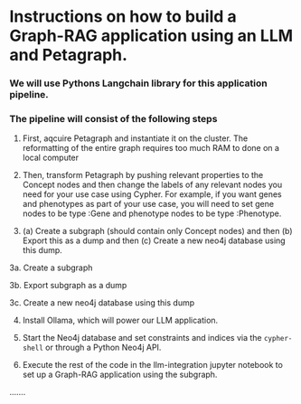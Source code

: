 # Instructions on how to build a Graph-RAG application using an LLM and Petagraph.

### We will use Pythons Langchain library for this application pipeline.

### The pipeline will consist of the following steps


1. First, aqcuire Petagraph and instantiate it on the cluster. The reformatting of the entire graph requires too much RAM to done on a local computer

2. Then, transform Petagraph by pushing relevant properties to the Concept nodes and then change the labels of any relevant nodes you need for your use case using Cypher. For example, if you want genes and phenotypes as part of your use case, you will need to set gene nodes to be type :Gene and phenotype nodes to be type :Phenotype.

3.  (a) Create a subgraph (should contain only Concept nodes) and then (b) Export this as a dump and then (c) Create a new neo4j database using this dump.

3a. Create a subgraph  


3b. Export subgraph as a dump  


3c. Create a new neo4j database using this dump  


4.  Install Ollama, which will power our LLM application.

5.  Start the Neo4j database and set constraints and indices via the `cypher-shell` or through a Python Neo4j API.
6.  Execute the rest of the code in the llm-integration jupyter notebook to set up a Graph-RAG application using the subgraph.

.......  
   


